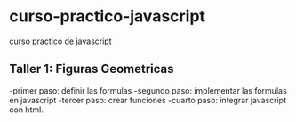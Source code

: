 # curso-practico-javascript

curso practico de javascript

## Taller 1: Figuras Geometricas

-primer paso: definir las formulas
-segundo paso: implementar las formulas en javascript
-tercer paso: crear funciones
-cuarto paso: integrar javascript con html.
